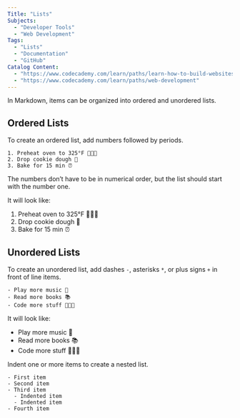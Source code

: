 ```yaml
---
Title: "Lists"
Subjects:
  - "Developer Tools"
  - "Web Development"
Tags: 
  - "Lists"
  - "Documentation"
  - "GitHub"
Catalog Content:
  - "https://www.codecademy.com/learn/paths/learn-how-to-build-websites"
  - "https://www.codecademy.com/learn/paths/web-development"
---
```


In Markdown, items can be organized into ordered and unordered lists.

## Ordered Lists

To create an ordered list, add numbers followed by periods. 

```
1. Preheat oven to 325°F 👨🏻‍🍳
2. Drop cookie dough 🍪
3. Bake for 15 min ⏰
```

The numbers don’t have to be in numerical order, but the list should start with the number one.

It will look like:

1. Preheat oven to 325°F 👨🏻‍🍳
2. Drop cookie dough 🍪
3. Bake for 15 min ⏰

## Unordered Lists

To create an unordered list, add dashes `-`, asterisks `*`, or plus signs `+` in front of line items. 

```
- Play more music 🎸
- Read more books 📚
- Code more stuff 👩🏼‍💻
```

It will look like:

- Play more music 🎸
- Read more books 📚
- Code more stuff 👩🏼‍💻

Indent one or more items to create a nested list.

```
- First item
- Second item
- Third item
  - Indented item
  - Indented item
- Fourth item
```
